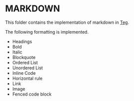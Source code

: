 # MARKDOWN
This folder contains the implementation of markdown in [Teg](https://tanishqkancharla.dev/projects/teg).

The following formatting is implemented.

* Headings
* Bold
* Italic
* Blockquote
* Ordered List
* Unordered List
* Inline Code
* Horizontal rule
* Link
* Image
* Fenced code block
